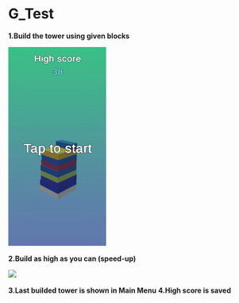 # G_Test
**1.Build the tower using given blocks**

<img src="Gameplay1.gif" height="400" />

**2.Build as high as you can (speed-up)**

<img src="Gameplay2.gif" height="400" />

**3.Last builded tower is shown in Main Menu**
**4.High score is saved**
